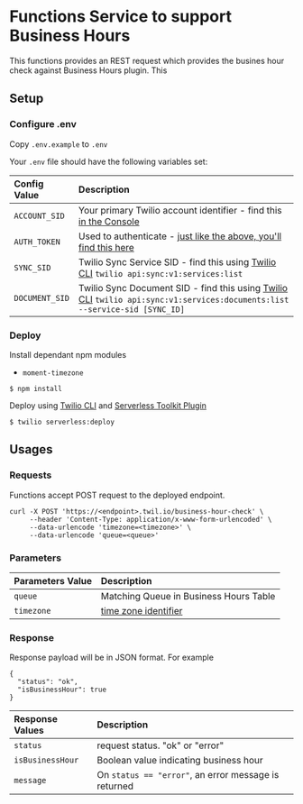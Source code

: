 # Functions Service to support Business Hours

This functions provides an REST request which provides the busines hour check against Business Hours plugin. This

## Setup

### Configure .env

Copy `.env.example` to `.env`

Your `.env` file should have the following variables set:

| Config Value | Description |
| :--| :-- |
| `ACCOUNT_SID`   | Your primary Twilio account identifier - find this [in the Console](https://www.twilio.com/console)|
| `AUTH_TOKEN`    | Used to authenticate - [just like the above, you'll find this here](https://www.twilio.com/console)|
| `SYNC_SID`      | Twilio Sync Service SID - find this using [Twilio CLI](https://www.twilio.com/docs/twilio-cli/quickstart) `twilio api:sync:v1:services:list` |
| `DOCUMENT_SID`  | Twilio Sync Document SID - find this using [Twilio CLI](https://www.twilio.com/docs/twilio-cli/quickstart) `twilio api:sync:v1:services:documents:list --service-sid [SYNC_ID]` |

### Deploy

Install dependant npm modules
* `moment-timezone`

```
$ npm install
```

Deploy using [Twilio CLI](https://www.twilio.com/docs/twilio-cli/quickstart) and [Serverless Toolkit Plugin](https://www.twilio.com/docs/labs/serverless-toolkit/getting-started#install-the-twilio-serverless-toolkit)

```
$ twilio serverless:deploy
```

## Usages

### Requests
Functions accept POST request to the deployed endpoint.

```
curl -X POST 'https://<endpoint>.twil.io/business-hour-check' \
     --header 'Content-Type: application/x-www-form-urlencoded' \
     --data-urlencode 'timezone=<timezone>' \
     --data-urlencode 'queue=<queue>'
```

### Parameters

| Parameters Value | Description |
| :--| :-- |
| `queue`     | Matching Queue in Business Hours Table |
| `timezone`  | [time zone identifier](https://en.wikipedia.org/wiki/List_of_tz_database_time_zones) |

### Response

Response payload will be in JSON format. For example

```
{
  "status": "ok",
  "isBusinessHour": true
}
```

| Response Values | Description |
| :--| :-- |
| `status`     | request status. "ok" or "error" |
| `isBusinessHour`  | Boolean value indicating business hour |
| `message` | On `status == "error"`, an error message is returned |
